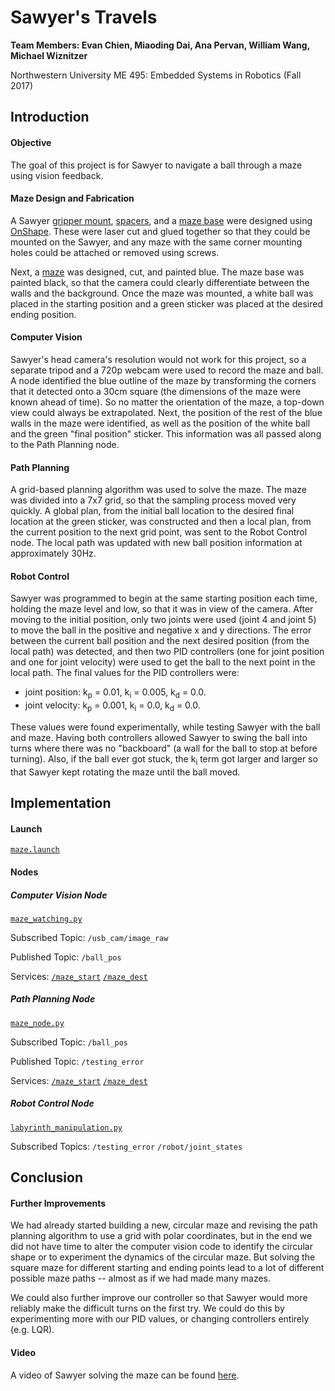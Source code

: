 # Sawyer's Travels
**Team Members: Evan Chien, Miaoding Dai, Ana Pervan, William Wang, Michael Wiznitzer**

Northwestern University ME 495: Embedded Systems in Robotics (Fall 2017)


## Introduction
####  Objective
The goal of this project is for Sawyer to navigate a ball through a maze using vision feedback.

#### Maze Design and Fabrication
A Sawyer [gripper mount](https://github.com/anapervan/Sawyers-Travels/blob/master/CAD/stl/Gripper%20Mount.stl), [spacers](https://github.com/anapervan/Sawyers-Travels/blob/master/CAD/stl/Spacer.stl), and a [maze base](https://github.com/anapervan/Sawyers-Travels/blob/master/CAD/stl/Maze%20Base.stl) were designed using [OnShape](https://www.onshape.com/). These were laser cut and glued together so that they could be mounted on the Sawyer, and any maze with the same corner mounting holes could be attached or removed using screws.

Next, a [maze](https://github.com/anapervan/Sawyers-Travels/blob/master/CAD/stl/Maze%201.stl) was designed, cut, and painted blue. The maze base was painted black, so that the camera could clearly differentiate between the walls and the background. Once the maze was mounted, a white ball was placed in the starting position and a green sticker was placed at the desired ending position.

#### Computer Vision
Sawyer's head camera's resolution would not work for this project, so a separate tripod and a 720p webcam were used to record the maze and ball. A node identified the blue outline of the maze by transforming the corners that it detected onto a 30cm square (the dimensions of the maze were known ahead of time). So no matter the orientation of the maze, a top-down view could always be extrapolated. Next, the position of the rest of the blue walls in the maze were identified, as well as the position of the white ball and the green "final position" sticker. This information was all passed along to the Path Planning node.

#### Path Planning
A grid-based planning algorithm was used to solve the maze. The maze was divided into a 7x7 grid, so that the sampling process moved very quickly. A global plan, from the initial ball location to the desired final location at the green sticker, was constructed and then a local plan, from the current position to the next grid point, was sent to the Robot Control node. The local path was updated with new ball position information at approximately 30Hz.

#### Robot Control
Sawyer was programmed to begin at the same starting position each time, holding the maze level and low, so that it was in view of the camera. After moving to the initial position, only two joints were used (joint 4 and joint 5) to move the ball in the positive and negative x and y directions. The error between the current ball position and the next desired position (from the local path) was detected, and then two PID controllers (one for joint position and one for joint velocity) were used to get the ball to the next point in the local path. The final values for the PID controllers were:
- joint position: k<sub>p</sub> = 0.01, k<sub>i</sub> = 0.005, k<sub>d</sub> = 0.0.
- joint velocity: k<sub>p</sub> = 0.001, k<sub>i</sub> = 0.0, k<sub>d</sub> = 0.0.

These values were found experimentally, while testing Sawyer with the ball and maze. Having both controllers allowed Sawyer to swing the ball into turns where there was no "backboard" (a wall for the ball to stop at before turning). Also, if the ball ever got stuck, the k<sub>i</sub> term got larger and larger so that Sawyer kept rotating the maze until the ball moved.


## Implementation
#### Launch
[`maze.launch`](https://github.com/anapervan/Sawyers-Travels/blob/master/launch/maze.launch)

#### Nodes
##### Computer Vision Node
[`maze_watching.py`](https://github.com/anapervan/Sawyers-Travels/blob/master/src/maze_watching.py)

Subscribed Topic: `/usb_cam/image_raw`

Published Topic: `/ball_pos`

Services: [`/maze_start`]()  [`/maze_dest`]()

##### Path Planning Node
[`maze_node.py`](https://github.com/anapervan/Sawyers-Travels/blob/master/src/maze_node.py)

Subscribed Topic: `/ball_pos`

Published Topic: `/testing_error`

Services: [`/maze_start`]()  [`/maze_dest`]()

##### Robot Control Node
[`labyrinth_manipulation.py`]()

Subscribed Topics:
`/testing_error`
`/robot/joint_states`


## Conclusion
#### Further Improvements
We had already started building a new, circular maze and revising the path planning algorithm to use a grid with polar coordinates, but in the end we did not have time to alter the computer vision code to identify the circular shape or to experiment the dynamics of the circular maze. But solving the square maze for different starting and ending points lead to a lot of different possible maze paths -- almost as if we had made many mazes.

We could also further improve our controller so that Sawyer would more reliably make the difficult turns on the first try. We could do this by experimenting more with our PID values, or changing controllers entirely (e.g. LQR).


#### Video
A video of Sawyer solving the maze can be found [here](https://drive.google.com/open?id=1LxHiB6_96YCJSQaFPLO4D3bzvNEsXdsf).
